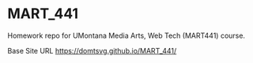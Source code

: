 # MART_441
Homework repo for UMontana Media Arts, Web Tech (MART441) course.

Base Site URL
https://domtsvg.github.io/MART_441/
